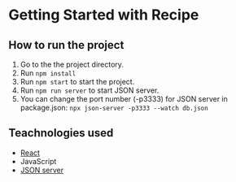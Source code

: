 # Getting Started with Recipe

## How to run the project
1. Go to the the project directory.
2. Run `npm install`
3. Run `npm start` to start the project.
4. Run `npm run server` to start JSON server.
5. You can change the port number (-p3333) for JSON server in package.json:
`npx json-server -p3333 --watch db.json`

## Teachnologies used
- [React](https://github.com/facebook/create-react-app)
- JavaScript
- [JSON server](https://www.npmjs.com/package/json-server)

